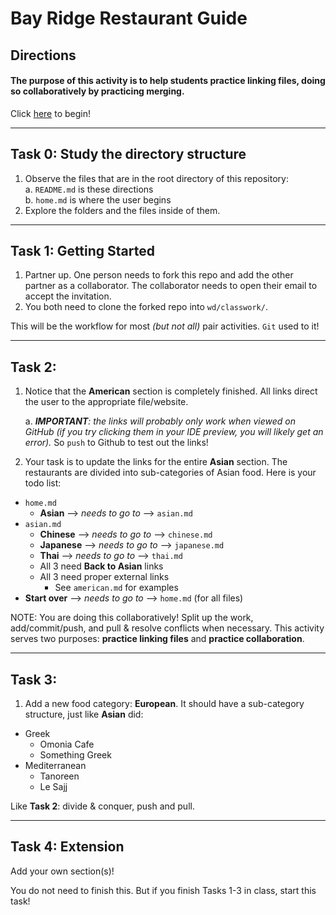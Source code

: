 # Bay Ridge Restaurant Guide
## Directions

#### The purpose of this activity is to help students practice linking files, doing so collaboratively by practicing merging.

Click [here](home.md) to begin!

---

## Task 0: Study the directory structure

1. Observe the files that are in the root directory of this repository:  
  a. `README.md` is these directions  
  b. `home.md` is where the user begins
2. Explore the folders and the files inside of them.

---

## Task 1: Getting Started

1. Partner up. One person needs to fork this repo and add the other partner as a collaborator. The collaborator needs to open their email to accept the invitation.
2. You both need to clone the forked repo into `wd/classwork/`.

This will be the workflow for most _(but not all)_ pair activities. `Git` used to it!

---

## Task 2:

1. Notice that the **American** section is completely finished.  All links direct the user to the appropriate file/website.

    a. _**IMPORTANT**: the links will probably only work when viewed on GitHub (if you try clicking them in your IDE preview, you will likely get an error)._ So `push` to Github to test out the links!
2. Your task is to update the links for the entire **Asian** section. The restaurants are divided into sub-categories of Asian food. Here is your todo list:

* `home.md`
  * **Asian** --> _needs to go to_ --> `asian.md`
* `asian.md`
  * **Chinese** --> _needs to go to_ --> `chinese.md`
  * **Japanese** --> _needs to go to_ --> `japanese.md`
  * **Thai** --> _needs to go to_ --> `thai.md`
  * All 3 need **Back to Asian** links
  * All 3 need proper external links
    * See `american.md` for examples
* **Start over** --> _needs to go to_ --> `home.md` (for all files)

NOTE: You are doing this collaboratively!  Split up the work, add/commit/push, and pull & resolve conflicts when necessary.  This activity serves two purposes: **practice linking files** and **practice collaboration**.

---

## Task 3:

1. Add a new food category: **European**.  It should have a sub-category structure, just like **Asian** did:


* Greek
  * Omonia Cafe
  * Something Greek
* Mediterranean
  * Tanoreen
  * Le Sajj

Like **Task 2**: divide & conquer, push and pull.

---

## Task 4: Extension

Add your own section(s)!

You do not need to finish this. But if you finish Tasks 1-3 in class, start this task!
